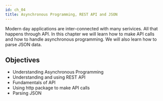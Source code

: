 ```yaml
---
id: ch_04
title: Asynchronous Programming, REST API and JSON
---
```


Modern day applications are inter-connected with many serivices. All that happens through API. In this chapter we will learn how to make API calls and how to handle asynchronous programming. We will also learn how to parse JSON data.

## Objectives

- Understanding Asynchronous Programming
- Understanding and using REST API
- Fundamentals of API
- Using http package to make API calls
- Parsing JSON
